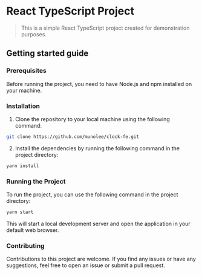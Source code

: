 # React TypeScript Project
> This is a simple React TypeScript project created for demonstration purposes.

## Getting started guide

### Prerequisites
Before running the project, you need to have Node.js and npm installed on your machine.

### Installation
1. Clone the repository to your local machine using the following command:

```sh
git clone https://github.com/munolee/clock-fe.git
```

2. Install the dependencies by running the following command in the project directory:

```sh
yarn install
```

### Running the Project
To run the project, you can use the following command in the project directory:

```sh
yarn start
```
This will start a local development server and open the application in your default web browser.

### Contributing
Contributions to this project are welcome. If you find any issues or have any suggestions, feel free to open an issue or submit a pull request.

